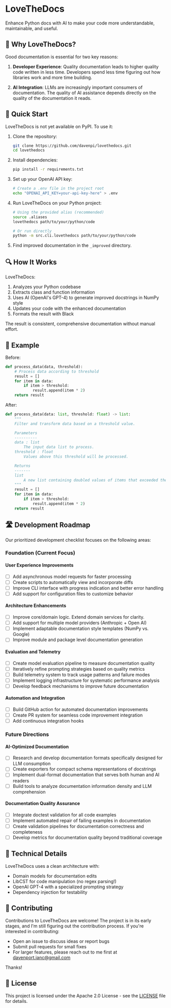 # LoveTheDocs

Enhance Python docs with AI to make your code more understandable, maintainable,
and useful.

## 🌟 Why LoveTheDocs?

Good documentation is essential for two key reasons:

1. **Developer Experience**: Quality documentation leads to higher quality code written in less time. Developers spend less time figuring out how libraries work and more time building.

2. **AI Integration**: LLMs are increasingly important consumers of documentation. The quality of AI assistance depends directly on the quality of the documentation it reads.

## 🚀 Quick Start

LoveTheDocs is not yet available on PyPI. To use it:

1. Clone the repository:

   ```bash
   git clone https://github.com/davenpi/lovethedocs.git
   cd lovethedocs
   ```

2. Install dependencies:

   ```bash
   pip install -r requirements.txt
   ```

3. Set up your OpenAI API key:

   ```bash
   # Create a .env file in the project root
   echo "OPENAI_API_KEY=your-api-key-here" > .env
   ```

4. Run LoveTheDocs on your Python project:

   ```bash
   # Using the provided alias (recommended)
   source .aliases
   lovethedocs path/to/your/python/code

   # Or run directly
   python -m src.cli.lovethedocs path/to/your/python/code
   ```

5. Find improved documentation in the `_improved` directory.

## 🔍 How It Works

LoveTheDocs:

1. Analyzes your Python codebase
2. Extracts class and function information
3. Uses AI (OpenAI's GPT-4) to generate improved docstrings in NumPy style
4. Updates your code with the enhanced documentation
5. Formats the result with Black

The result is consistent, comprehensive documentation without manual effort.

## 🎯 Example

Before:

```python
def process_data(data, threshold):
    # Process data according to threshold
    result = []
    for item in data:
        if item > threshold:
            result.append(item * 2)
    return result
```

After:

```python
def process_data(data: list, threshold: float) -> list:
    """
    Filter and transform data based on a threshold value.

    Parameters
    ----------
    data : list
        The input data list to process.
    threshold : float
        Values above this threshold will be processed.

    Returns
    -------
    list
        A new list containing doubled values of items that exceeded the threshold.
    """
    result = []
    for item in data:
        if item > threshold:
            result.append(item * 2)
    return result
```

## 🛣️ Development Roadmap

Our prioritized development checklist focuses on the following areas:

### Foundation (Current Focus)

#### User Experience Improvements

- [ ] Add asynchronous model requests for faster processing
- [ ] Create scripts to automatically view and incorporate diffs
- [ ] Improve CLI interface with progress indication and better error handling
- [ ] Add support for configuration files to customize behavior

#### Architecture Enhancements

- [ ] Improve core/domain logic. Extend domain services for clarity.
- [ ] Add support for multiple model providers (Anthropic + Open AI)
- [ ] Implement adaptable documentation style templates (NumPy vs. Google)
- [ ] Improve module and package level documentation generation

#### Evaluation and Telemetry

- [ ] Create model evaluation pipeline to measure documentation quality
- [ ] Iteratively refine prompting strategies based on quality metrics
- [ ] Build telemetry system to track usage patterns and failure modes
- [ ] Implement logging infrastructure for systematic performance analysis
- [ ] Develop feedback mechanisms to improve future documentation

#### Automation and Integration

- [ ] Build GitHub action for automated documentation improvements
- [ ] Create PR system for seamless code improvement integration
- [ ] Add continuous integration hooks

### Future Directions

#### AI-Optimized Documentation

- [ ] Research and develop documentation formats specifically designed for LLM consumption
- [ ] Create exporters for compact schema representations of docstrings
- [ ] Implement dual-format documentation that serves both human and AI readers
- [ ] Build tools to analyze documentation information density and LLM comprehension

#### Documentation Quality Assurance

- [ ] Integrate doctest validation for all code examples
- [ ] Implement automated repair of failing examples in documentation
- [ ] Create validation pipelines for documentation correctness and completeness
- [ ] Develop metrics for documentation quality beyond traditional coverage

## 🧰 Technical Details

LoveTheDocs uses a clean architecture with:

- Domain models for documentation edits
- LibCST for code manipulation (no regex parsing!)
- OpenAI GPT-4 with a specialized prompting strategy
- Dependency injection for testability

## 👥 Contributing

Contributions to LoveTheDocs are welcome! The project is in its early stages, and I'm
still figuring out the contribution process. If you're interested in contributing:

- Open an issue to discuss ideas or report bugs
- Submit pull requests for small fixes
- For larger features, please reach out to me first at davenport.ianc@gmail.com

Thanks!

## 📄 License

This project is licensed under the Apache 2.0 License - see the [LICENSE](LICENSE) file
for details.
